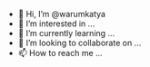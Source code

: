 - 👋 Hi, I’m @warumkatya
- 👀 I’m interested in ...
- 🌱 I’m currently learning ...
- 💞️ I’m looking to collaborate on ...
- 📫 How to reach me ...

<!---
warumkatya/warumkatya is a ✨ special ✨ repository because its `README.md` (this file) appears on your GitHub profile.
You can click the Preview link to take a look at your changes.
--->

